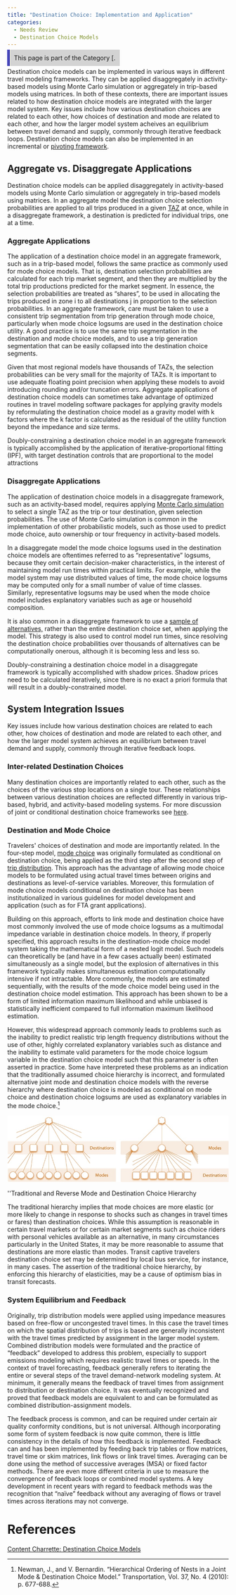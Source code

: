 ```yaml
---
title: "Destination Choice: Implementation and Application"
categories:
  - Needs Review
  - Destination Choice Models
---
```


<span style="background:lightgrey;padding:10px;border-left: thick double #0000aa;"> This page is part of the Category \[.</span>

Destination choice models can be implemented in various ways in different travel modeling frameworks. They can be applied disaggregately in activity-based models using Monte Carlo simulation or aggregately in trip-based models using matrices. In both of these contexts, there are important issues related to how destination choice models are integrated with the larger model system. Key issues include how various destination choices are related to each other, how choices of destination and mode are related to each other, and how the larger model system acheives an equilibrium between travel demand and supply, commonly through iterative feedback loops. Destination choice models can also be implemented in an incremental or [pivoting framework](Data_Driven_Methods#Pivot-Point_Methods).

Aggregate vs. Disaggregate Applications
---------------------------------------

Destination choice models can be applied disaggregately in activity-based models using Monte Carlo simulation or aggregately in trip-based models using matrices. In an aggregate model the destination choice selection probabilities are applied to all trips produced in a given [TAZ](Traffic_Analysis_Zone) at once, while in a disaggregate framework, a destination is predicted for individual trips, one at a time.

### Aggregate Applications

The application of a destination choice model in an aggregate framework, such as in a trip-based model, follows the same practice as commonly used for mode choice models. That is, destination selection probabilities are calculated for each trip market segment, and then they are multiplied by the total trip productions predicted for the market segment. In essence, the selection probabilities are treated as “shares”, to be used in allocating the trips produced in zone i to all destinations j in proportion to the selection probabilities. In an aggregate framework, care must be taken to use a consistent trip segmentation from trip generation through mode choice, particularly when mode choice logsums are used in the destination choice utility. A good practice is to use the same trip segmentation in the destination and mode choice models, and to use a trip generation segmentation that can be easily collapsed into the destination choice segments.

Given that most regional models have thousands of TAZs, the selection probabilities can be very small for the majority of TAZs. It is important to use adequate floating point precision when applying these models to avoid introducing rounding and/or truncation errors.
Aggregate applications of destination choice models can sometimes take advantage of optimized routines in travel modeling software packages for applying gravity models by reformulating the destination choice model as a gravity model with k factors where the k factor is calculated as the residual of the utility function beyond the impedance and size terms.

Doubly-constraining a destination choice model in an aggregate framework is typically accomplished by the application of iterative-proportional fitting (IPF), with target destination controls that are proportional to the model attractions

### Disaggregate Applications

The application of destination choice models in a disaggregate framework, such as an activity-based model, requires applying [Monte Carlo simulation](https://en.wikipedia.org/wiki/Monte_Carlo_method) to select a single TAZ as the trip or tour destination, given selection probabilities. The use of Monte Carlo simulation is common in the implementation of other probabilistic models, such as those used to predict mode choice, auto ownership or tour frequency in activity-based models.

In a disaggregate model the mode choice logsums used in the destination choice models are oftentimes referred to as “representative” logsums, because they omit certain decision-maker characteristics, in the interest of maintaining model run times within practical limits. For example, while the model system may use distributed values of time, the mode choice logsums may be computed only for a small number of value of time classes. Similarly, representative logsums may be used when the mode choice model includes explanatory variables such as age or household composition.

It is also common in a disaggregate framework to use a [sample of alternatives,](Destination_Choice_Set_Formation#Sampling_Approaches) rather than the entire destination choice set, when applying the model. This strategy is also used to control model run times, since resolving the destination choice probabilities over thousands of alternatives can be computationally onerous, although it is becoming less and less so.

Doubly-constraining a destination choice model in a disaggregate framework is typically accomplished with shadow prices. Shadow prices need to be calculated iteratively, since there is no exact a priori formula that will result in a doubly-constrained model.

System Integration Issues
-------------------------

Key issues include how various destination choices are related to each other, how choices of destination and mode are related to each other, and how the larger model system achieves an equilibrium between travel demand and supply, commonly through iterative feedback loops.

### Inter-related Destination Choices

Many destination choices are importantly related to each other, such as the choices of the various stop locations on a single tour. These relationships between various destination choices are reflected differently in various trip-based, hybrid, and activity-based modeling systems. For more discussion of joint or conditional destination choice frameworks see [here](Joint__Conditional_Destination_Choices).

### Destination and Mode Choice

Travelers' choices of destination and mode are importantly related. In the four-step model, [mode choice](Mode_choice) was originally formulated as conditional on destination choice, being applied as the third step after the second step of [trip distribution](Trip_distribution). This approach has the advantage of allowing mode choice models to be formulated using actual travel times between origins and destinations as level-of-service variables. Moreover, this formulation of mode choice models conditional on destination choice has been institutionalized in various guidelines for model development and application (such as for FTA grant applications).

Building on this approach, efforts to link mode and destination choice have most commonly involved the use of mode choice logsums as a multimodal impedance variable in destination choice models. In theory, if properly specified, this approach results in the destination-mode choice model system taking the mathematical form of a nested logit model. Such models can theoretically be (and have in a few cases actually been) estimated simultaneously as a single model, but the explosion of alternatives in this framework typically makes simultaneous estimation computationally intensive if not intractable. More commonly, the models are estimated sequentially, with the results of the mode choice model being used in the destination choice model estimation. This approach has been shown to be a form of limited information maximum likelihood and while unbiased is statistically inefficient compared to full information maximum likelihood estimation.

However, this widespread approach commonly leads to problems such as the inability to predict realistic trip length frequency distributions without the use of other, highly correlated explanatory variables such as distance and the inability to estimate valid parameters for the mode choice logsum variable in the destination choice model such that this parameter is often asserted in practice. Some have interpreted these problems as an indication that the traditionally assumed choice hierarchy is incorrect, and formulated alternative joint mode and destination choice models with the reverse hierarchy where destination choice is modeled as conditional on mode choice and destination choice logsums are used as explanatory variables in the mode choice.[^1]

![](ChoiceHierarchy.jpg "ChoiceHierarchy.jpg")

''Traditional and Reverse Mode and Destination Choice Hierarchy

The traditional hierarchy implies that mode choices are more elastic (or more likely to change in response to shocks such as changes in travel times or fares) than destination choices. While this assumption is reasonable in certain travel markets or for certain market segments such as choice riders with personal vehicles available as an alternative, in many circumstances particularly in the United States, it may be more reasonable to assume that destinations are more elastic than modes. Transit captive travelers destination choice set may be determined by local bus service, for instance, in many cases. The assertion of the traditional choice hierarchy, by enforcing this hierarchy of elasticities, may be a cause of optimism bias in transit forecasts.

### System Equilibrium and Feedback

Originally, trip distribution models were applied using impedance measures based on free-flow or uncongested travel times. In this case the travel times on which the spatial distribution of trips is based are generally inconsistent with the travel times predicted by assignment in the larger model system. Combined distribution models were formulated and the practice of “feedback” developed to address this problem, especially to support emissions modeling which requires realistic travel times or speeds. In the context of travel forecasting, feedback generally refers to iterating the entire or several steps of the travel demand-network modeling system. At minimum, it generally means the feedback of travel times from assignment to distribution or destination choice. It was eventually recognized and proved that feedback models are equivalent to and can be formulated as combined distribution-assignment models.

The feedback process is common, and can be required under certain air quality conformity conditions, but is not universal. Although incorporating some form of system feedback is now quite common, there is little consistency in the details of how this feedback is implemented. Feedback can and has been implemented by feeding back trip tables or flow matrices, travel time or skim matrices, link flows or link travel times. Averaging can be done using the method of successive averages (MSA) or fixed factor methods. There are even more different criteria in use to measure the convergence of feedback loops or combined model systems. A key development in recent years with regard to feedback methods was the recognition that “naïve” feedback without any averaging of flows or travel times across iterations may not converge.

References
==========

[Content Charrette: Destination Choice Models](Content_Charrette_Destination_Choice_Models)

[^1]: Newman, J., and V. Bernardin. “Hierarchical Ordering of Nests in a Joint Mode & Destination Choice Model.” Transportation, Vol. 37, No. 4 (2010): p. 677-688.

